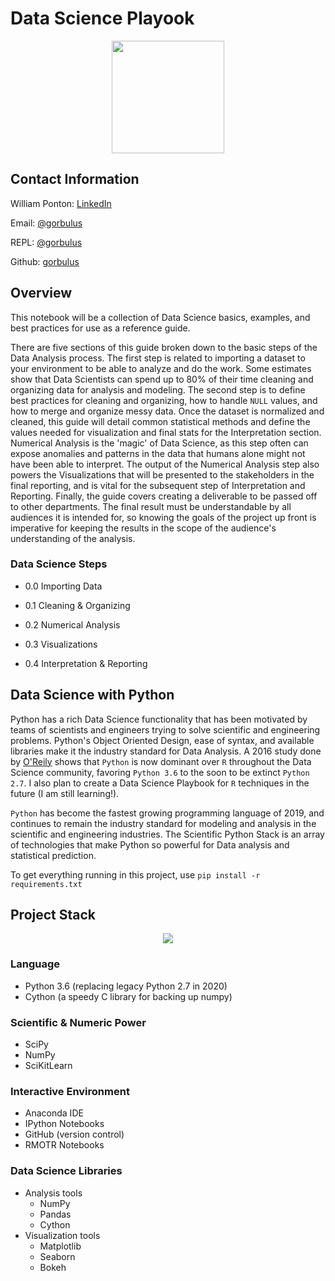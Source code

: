 # Data Science Playook

<p align="center">
  <img width="180" src="https://user-images.githubusercontent.com/19881320/54484151-b85c4780-4836-11e9-923f-c5e0e5afe866.jpg">
</p>


## Contact Information

William Ponton: [LinkedIn](https://www.linkedin.com/in/williampontoncfsp/) 

Email: [@gorbulus](waponton@gmail.com)

REPL: [@gorbulus](https://repl.it/@gorbulus)

Github: [gorbulus](https://github.com/gorbulus)

## Overview

This notebook will be a collection of Data Science basics, examples, and best practices for use as a reference guide.

There are five sections of this guide broken down to the basic steps of the Data Analysis process.  The first step is related to importing a dataset to your environment to be able to analyze and do the work.  Some estimates show that Data Scientists can spend up to 80% of their time cleaning and organizing data for analysis and modeling.  The second step is to define best practices for cleaning and organizing, how to handle ```NULL``` values, and how to merge and organize messy data.  Once the dataset is normalized and cleaned, this guide will detail common statistical methods and define the values needed for visualization and final stats for the Interpretation section.  Numerical Analysis is the 'magic' of Data Science, as this step often can expose anomalies and patterns in the data that humans alone might not have been able to interpret.  The output of the Numerical Analysis step also powers the Visualizations that will be presented to the stakeholders in the final reporting, and is vital for the subsequent step of Interpretation and Reporting.  Finally, the guide covers creating a deliverable to be passed off to other departments. The final result must be understandable by all audiences it is intended for, so knowing the goals of the project up front is imperative for keeping the results in the scope of the audience's understanding of the analysis. 

### Data Science Steps

- 0.0 Importing Data

- 0.1 Cleaning & Organizing

- 0.2 Numerical Analysis

- 0.3 Visualizations

- 0.4 Interpretation & Reporting

## Data Science with Python

Python has a rich Data Science functionality that has been motivated by teams of scientists and engineers trying to solve scientific and engineering problems.  Python's Object Oriented Design, ease of syntax, and available libraries make it the industry standard for Data Analysis.  A 2016 study done by [O'Reily](https://www.oreilly.com/data/free/files/2016-data-science-salary-survey.pdf) shows that ```Python``` is now dominant over ```R``` throughout the Data Science community, favoring ```Python 3.6``` to the soon to be extinct ```Python 2.7```.  I also plan to create a Data Science Playbook for ```R``` techniques in the future (I am still learning!).


```Python``` has become the fastest growing programming language of 2019, and continues to remain the industry standard for modeling and analysis in the scientific and engineering industries.  The Scientific Python Stack is an array of technologies that make Python so powerful for Data analysis and statistical prediction.

To get everything running in this project, use ```pip install -r requirements.txt```

## Project Stack

<p align="center">
  <img src="https://user-images.githubusercontent.com/19881320/54723910-6457a880-4b3f-11e9-850b-8c2be2ff62a8.jpg">
</p>

### Language
- Python 3.6 (replacing legacy Python 2.7 in 2020)
- Cython (a speedy C library for backing up numpy)

### Scientific & Numeric Power
- SciPy
- NumPy
- SciKitLearn

### Interactive Environment
- Anaconda IDE
- IPython Notebooks
- GitHub (version control)
- RMOTR Notebooks

### Data Science Libraries
- Analysis tools
    - NumPy
    - Pandas
    - Cython
- Visualization tools
    - Matplotlib
    - Seaborn
    - Bokeh
